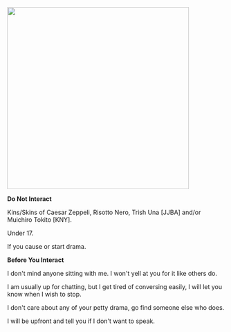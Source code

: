 <img src="https://media.tenor.com/vtxZgZGhRk0AAAAd/demon-slayer-tokito.gif" width="420" >

**Do Not Interact**

Kins/Skins of Caesar Zeppeli, Risotto Nero, Trish Una [JJBA] and/or Muichiro Tokito [KNY]. 

Under 17.

If you cause or start drama.

**Before You Interact**

I don't mind anyone sitting with me. I won't yell at you for it like others do. 

I am usually up for chatting, but I get tired of conversing easily, I will let you know when I wish to stop.

I don't care about any of your petty drama, go find someone else who does.

I will be upfront and tell you if I don't want to speak.
